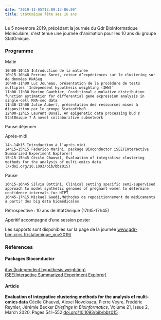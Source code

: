 ```yaml
---
date: "2019-11-05T13:09:13-06:00"
title: StatOmique fête ses 10 ans
---
```


Le 5 novembre 2019, précédant la journée du Gdr BioInformatique Moléculaire, s'est tenue une journée d'animation pour les 10 ans du groupe StatOmique.

### Programme


Matin

    10h00-10h15 Introduction de la matinée
    10h15-10h40 Perrine Soret, retour d’expériences sur le clustering sur de données RNASeq
    10h40-11h00 Luc Jouneau, présentation de la procédure de tests multiples ‘Independent hypothesis weighting (IHW)’
    11h00-11h30 Marine Gauthier, Conditional cumulative distribution function estimation for differential gene expression analysis in single-cell RNA-seq data
    11h30-12h00 Julie Aubert, présentation des ressources mises à disposition par le groupe StateoftheR
    12h00-12h15 Laurent Duval, An epigenetic data processing bud @ StatOmique ? A novel collaborative subnetwork

Pause déjeuner

Après-midi

    14h–14h15 Introduction à l’après-midi
    14h15–15h15 Federico Marini, package Bioconductor iSEE(Interactive Summarized Experiment Explorer)
    15h15-15h45 Cécile Chauvel, Evaluation of integrative clustering methods for the analysis of multi-omics data (//doi.org/10.1093/bib/bbz015)

Pause

    16h15-16h45 Silvia Bottini, Clinical setting specific semi-supervised approach to model synthetic genomes of pregnant women to determine confidence intervals for NIPT
    16h45-17h15 Mickael Guedj,Méthodes de repositionnement de médicaments à partir des big data biomédicales

Rétrospective : 10 ans de StatOmique (17h15-17h45)

Apéritif accompagné d’une session poster

Les supports sont disponibles sur la page de la journée www.gdr-bim.cnrs.fr/statomique_nov2019/

### Références

#### Packages Bioconductor

[ihw (Independent hypothesis weighting)](doi.org/doi:10.18129/B9.bioc.IHW)  
[iSEE(Interactive Summarized Experiment Explorer)](doi.org/doi:10.18129/B9.bioc.iSEE)  

#### Article

**Evaluation of integrative clustering methods for the analysis of multi-omics data**
Cécile Chauvel, Alexei Novoloaca, Pierre Veyre, Frédéric Reynier, Jérémie Becker
_Briefings in Bioinformatics_, Volume 21, Issue 2, March 2020, Pages 541–552
[doi.org/10.1093/bib/bbz015](doi.org/10.1093/bib/bbz015)  
